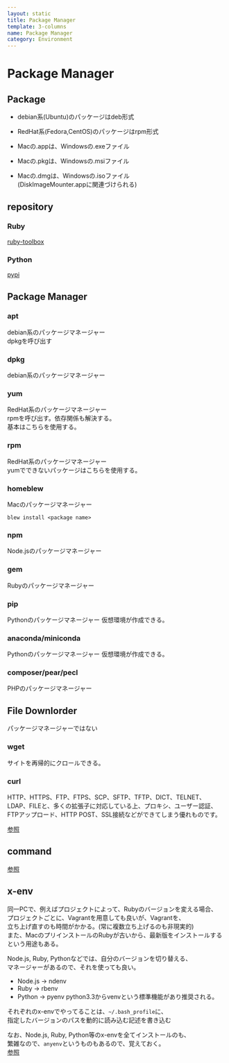 ```yaml
---
layout: static
title: Package Manager
template: 3-columns
name: Package Manager
category: Environment
---
```


# Package Manager

## Package
- debian系(Ubuntu)のパッケージはdeb形式
- RedHat系(Fedora,CentOS)のパッケージはrpm形式

- Macの.appは、Windowsの.exeファイル
- Macの.pkgは、Windowsの.msiファイル
- Macの.dmgは、Windowsの.isoファイル  
(DiskImageMounter.appに関連づけられる)

## repository

### Ruby
[ruby-toolbox](https://www.ruby-toolbox.com)

### Python
[pypi](https://pypi.org)

## Package Manager

### apt
debian系のパッケージマネージャー  
dpkgを呼び出す

### dpkg
debian系のパッケージマネージャー  

### yum
RedHat系のパッケージマネージャー  
rpmを呼び出す。依存関係も解決する。  
基本はこちらを使用する。

### rpm
RedHat系のパッケージマネージャー  
yumでできないパッケージはこちらを使用する。

### homeblew
Macのパッケージマネージャー
```
blew install <package name>
```

### npm
Node.jsのパッケージマネージャー

### gem
Rubyのパッケージマネージャー

### pip
Pythonのパッケージマネージャー
仮想環境が作成できる。

### anaconda/miniconda
Pythonのパッケージマネージャー
仮想環境が作成できる。

### composer/pear/pecl
PHPのパッケージマネージャー

## File Downlorder
パッケージマネージャーではない

### wget
サイトを再帰的にクロールできる。

### curl
HTTP、HTTPS、FTP、FTPS、SCP、SFTP、TFTP、DICT、TELNET、LDAP、FILEと、多くの拡張子に対応している上、プロキシ、ユーザー認証、FTPアップロード、HTTP POST、SSL接続などができてしまう優れものです。

[参照](http://d.hatena.ne.jp/ctrlshift/20080129/1201612626)

## command

[参照](http://xref.jp/package)

## x-env

同一PCで、例えばプロジェクトによって、Rubyのバージョンを変える場合、  
プロジェクトごとに、Vagrantを用意しても良いが、Vagrantを、  
立ち上げ直すのも時間がかかる。(常に複数立ち上げるのも非現実的)  
また、MacのプリインストールのRubyが古いから、最新版をインストールする  
という用途もある。

Node.js, Ruby, Pythonなどでは、自分のバージョンを切り替える、  
マネージャーがあるので、それを使っても良い。

- Node.js -> ndenv
- Ruby -> rbenv
- Python -> pyenv
  python3.3からvenvという標準機能があり推奨される。

それぞれのx-envでやってることは、`~/.bash_profile`に、  
指定したバージョンのパスを動的に読み込む記述を書き込む

なお、Node.js, Ruby, Python等のx-envを全てインストールのも、  
繁雑なので、`anyenv`というものもあるので、覚えておく。  
[参照](https://qiita.com/yutackall/items/6c48cf56317d8501f6df)
